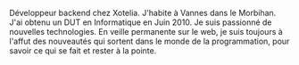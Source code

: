 <span itemprop="title">Développeur backend</span> chez <span itemprop="affiliation">Xotelia</span>. J'habite &agrave; <span itemprop="address" itemscope itemtype="http://data-vocabulary.org/Address"><span itemprop="locality">Vannes</span> dans le <span itemprop="region">Morbihan</span></span>. J'ai obtenu un DUT en Informatique en Juin 2010. Je suis passionné de nouvelles technologies. En veille permanente sur le web, je suis toujours à l'affut des nouveautés qui sortent dans le monde de la programmation, pour savoir ce qui se fait et rester à la pointe.
